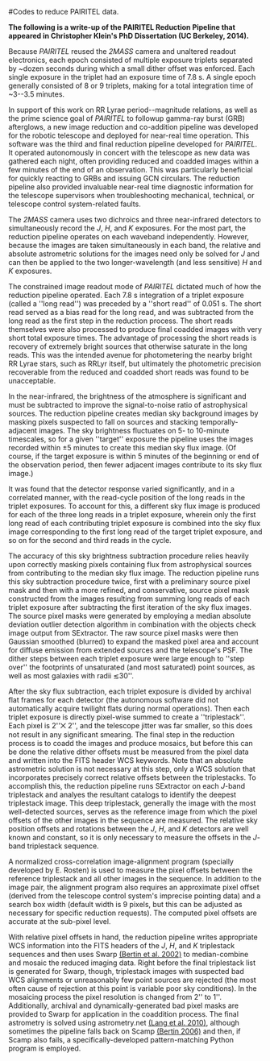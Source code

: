 #Codes to reduce PAIRITEL data.

**The following is a write-up of the PAIRITEL Reduction Pipeline that appeared in Christopher Klein's PhD Dissertation (UC Berkeley, 2014).**


Because _PAIRITEL_ reused the _2MASS_ camera and unaltered readout electronics, each epoch consisted of multiple exposure triplets separated by ~dozen seconds during which a small dither offset was enforced. Each single exposure in the triplet had an exposure time of 7.8 s. A single epoch generally consisted of 8 or 9 triplets, making for a total integration time of ~3--3.5 minutes.

In support of this work on RR Lyrae period--magnitude relations, as well as the prime science goal of _PAIRITEL_ to followup gamma-ray burst (GRB) afterglows, a new image reduction and co-addition pipeline was developed for the robotic telescope and deployed for near-real time operation. This software was the third and final reduction pipeline developed for _PAIRITEL_. It operated autonomously in concert with the telescope as new data was gathered each night, often providing reduced and coadded images within a few minutes of the end of an observation. This was particularly beneficial for quickly reacting to GRBs and issuing GCN circulars. The reduction pipeline also provided invaluable near-real time diagnostic information for the telescope supervisors when troubleshooting mechanical, technical, or telescope control system-related faults.

The _2MASS_ camera uses two dichroics and three near-infrared detectors to simultaneously record the _J_, _H_, and _K_ exposures. For the most part, the reduction pipeline operates on each waveband independently. However, because the images are taken simultaneously in each band, the relative and absolute astrometric solutions for the images need only be solved for _J_ and can then be applied to the two longer-wavelength (and less sensitive) _H_ and _K_ exposures.

The constrained image readout mode of _PAIRITEL_ dictated much of how the reduction pipeline operated. Each 7.8 s integration of a triplet exposure (called a ''long read'') was preceded by a ''short read'' of 0.051 s. The short read served as a bias read for the long read, and was subtracted from the long read as the first step in the reduction process. The short reads themselves were also processed to produce final coadded images with very short total exposure times. The advantage of processing the short reads is recovery of extremely bright sources that otherwise saturate in the long reads. This was the intended avenue for photometering the nearby bright RR Lyrae stars, such as RRLyr itself, but ultimately the photometric precision recoverable from the reduced and coadded short reads was found to be unacceptable.

In the near-infrared, the brightness of the atmosphere is significant and must be subtracted to improve the signal-to-noise ratio of astrophysical sources. The reduction pipeline creates median sky background images by masking pixels suspected to fall on sources and stacking temporally-adjacent images. The sky brightness fluctuates on 5- to 10-minute timescales, so for a given ''target'' exposure the pipeline uses the images recorded within ±5 minutes to create this median sky flux image. (Of course, if the target exposure is within 5 minutes of the beginning or end of the observation period, then fewer adjacent images contribute to its sky flux image.)

It was found that the detector response varied significantly, and in a correlated manner, with the read-cycle position of the long reads in the triplet exposures. To account for this, a different sky flux image is produced for each of the three long reads in a triplet exposure, wherein only the first long read of each contributing triplet exposure is combined into the sky flux image corresponding to the first long read of the target triplet exposure, and so on for the second and third reads in the cycle.

The accuracy of this sky brightness subtraction procedure relies heavily upon correctly masking pixels containing flux from astrophysical sources from contributing to the median sky flux image. The reduction pipeline runs this sky subtraction procedure twice, first with a preliminary source pixel mask and then with a more refined, and conservative, source pixel mask constructed from the images resulting from summing long reads of each triplet exposure after subtracting the first iteration of the sky flux images. The source pixel masks were generated by employing a median absolute deviation outlier detection algorithm in combination with the objects check image output from SExtractor. The raw source pixel masks were then Gaussian smoothed (blurred) to expand the masked pixel area and account for diffuse emission from extended sources and the telescope's PSF. The dither steps between each triplet exposure were large enough to ''step over'' the footprints of unsaturated (and most saturated) point sources, as well as most galaxies with radii ≲30''. 

After the sky flux subtraction, each triplet exposure is divided by archival flat frames for each detector (the autonomous software did not automatically acquire twilight flats during normal operations). Then each triplet exposure is directly pixel-wise summed to create a ''triplestack''. Each pixel is 2''⨉ 2'', and the telescope jitter was far smaller, so this does not result in any significant smearing. The final step in the reduction process is to coadd the images and produce mosaics, but before this can be done the relative dither offsets must be measured from the pixel data and written into the FITS header WCS keywords. Note that an absolute astrometric solution is not necessary at this step, only a WCS solution that incorporates precisely correct relative offsets between the triplestacks. To accomplish this, the reduction pipeline runs SExtractor on each _J_-band triplestack and analyes the resultant catalogs to identify the deepest triplestack image. This deep triplestack, generally the image with the most well-detected sources, serves as the reference image from which the pixel offsets of the other images in the sequence are measured. The relative sky position offsets and rotations between the _J_, _H_, and _K_ detectors are well known and constant, so it is only necessary to measure the offsets in the _J_-band triplestack sequence.

A normalized cross-correlation image-alignment program (specially developed by E. Rosten) is used to measure the pixel offsets between the reference triplestack and all other images in the sequence. In addition to the image pair, the alignment program also requires an approximate pixel offset (derived from the telescope control system's imprecise pointing data) and a search box width (default width is 9 pixels, but this can be adjusted as necessary for specific reduction requests). The computed pixel offsets are accurate at the sub-pixel level.

With relative pixel offsets in hand, the reduction pipeline writes appropriate WCS information into the FITS headers of the _J_, _H_, and _K_ triplestack sequences and then uses Swarp [(Bertin et al. 2002)](http://www.astromatic.net/software/swarp) to median-combine and mosaic the reduced imaging data. Right before the final triplestack list is generated for Swarp, though, triplestack images with suspected bad WCS alignments or unreasonably few point sources are rejected (the most often cause of rejection at this point is variable poor sky conditions). In the mosaicing process the pixel resolution is changed from 2'' to 1''. Additionally, archival and dynamically-generated bad pixel masks are provided to Swarp for application in the coaddition process. The final astrometry is solved using astrometry.net [(Lang et al. 2010)](http://astrometry.net), although sometimes the pipeline falls back on Scamp [(Bertin 2006)](http://www.astromatic.net/software/scamp) and then, if Scamp also fails, a specifically-developed pattern-matching Python program is employed.